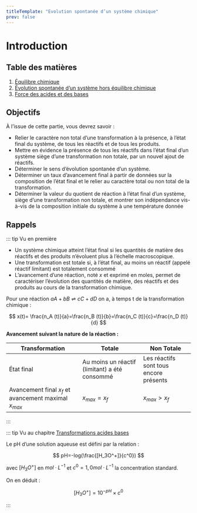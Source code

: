 ```yaml
---
titleTemplate: "Evolution spontanée d’un système chimique"
prev: false
---
```


# Introduction

## Table des matières

1. [Équilibre chimique](equilibre-chimique.md)
2. [Évolution spontanée d’un système hors équilibre chimique](hors-equilibre-chimique.md)
3. [Force des acides et des bases](force-acides-bases.md)

## Objectifs

À l’issue de cette partie, vous devrez savoir :

- Relier le caractère non total d’une transformation à la présence, à l’état final du système, de tous les réactifs et de tous les produits.
- Mettre en évidence la présence de tous les réactifs dans l’état final d’un système siège d’une transformation non totale, par un nouvel ajout de réactifs.
- Déterminer le sens d’évolution spontanée d’un système.
- Déterminer un taux d’avancement final à partir de données sur la composition de l’état final et le relier au caractère total ou non total de la transformation.
- Déterminer la valeur du quotient de réaction à l’état final d’un système, siège d’une transformation non totale, et montrer son indépendance vis-à-vis de la composition initiale du système à une température donnée

## Rappels

::: tip Vu en première

- Un système chimique atteint l’état final si les quantités de matière des réactifs et des produits n’évoluent plus à l’échelle macroscopique.
- Une transformation est totale si, à l’état final, au moins un réactif (appelé réactif limitant) est totalement consommé
- L’avancement d’une réaction, noté $x$ et exprimé en moles, permet de caractériser l’évolution des quantités de matière, des réactifs et des produits au cours de la transformation chimique.

Pour une réaction $a A + b B ⇌c C + d D$ on a, à temps t de la transformation chimique :

$$
x(t)= \frac{n_A (t)}{a}=\frac{n_B (t)}{b}=\frac{n_C (t)}{c}=\frac{n_D (t)}{d}
$$

**Avancement suivant la nature de la réaction :**

| Transformation                                         | Totale                                        | Non Totale                             |
| ------------------------------------------------------ | --------------------------------------------- | -------------------------------------- |
| État final                                             | Au moins un réactif (limitant) a été consommé | Les réactifs sont tous encore présents |
| Avancement final $x_f$ et avancement maximal $x_{max}$ | $x_{max} = x_f$                               | $x_{max} > x_f$                        |

:::

::: tip Vu au chapitre [Transformations acides bases](../transformations-acides-bases/introduction.md)

Le pH d’une solution aqueuse est défini par la relation :

$$
pH=-log(\frac{[H_3O^+]}{c^0})
$$

avec $[H_3O^+]$ en $mol·L^{-1}$ et $c^0=1,0 mol·L^{-1}$ la concentration standard.

On en déduit :

$$
[H_3O^+]=10^{-pH} \times c^0
$$

:::
